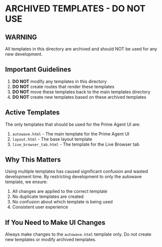 # ARCHIVED TEMPLATES - DO NOT USE

## WARNING

All templates in this directory are archived and should NOT be used for any new development.

## Important Guidelines

1. **DO NOT** modify any templates in this directory
2. **DO NOT** create routes that render these templates
3. **DO NOT** move these templates back to the main templates directory
4. **DO NOT** create new templates based on these archived templates

## Active Templates

The only templates that should be used for the Prime Agent UI are:

1. `autowave.html` - The main template for the Prime Agent UI
2. `layout.html` - The base layout template
3. `live_browser_tab.html` - The template for the Live Browser tab

## Why This Matters

Using multiple templates has caused significant confusion and wasted development time. By restricting development to only the autowave template, we ensure:

1. All changes are applied to the correct template
2. No duplicate templates are created
3. No confusion about which template is being used
4. Consistent user experience

## If You Need to Make UI Changes

Always make changes to the `autowave.html` template only. Do not create new templates or modify archived templates.
